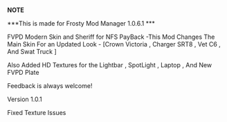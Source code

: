 **NOTE**

***This is made for Frosty Mod Manager 1.0.6.1 ***

 FVPD Modern Skin and Sheriff for NFS PayBack
-This Mod Changes The Main Skin For an Updated Look - [Crown Victoria , Charger SRT8 , Vet C6 ,  And Swat Truck ]

Also Added HD Textures for the Lightbar , SpotLight , Laptop , And New FVPD Plate

Feedback is always welcome!

Version 1.0.1

Fixed Texture Issues 
